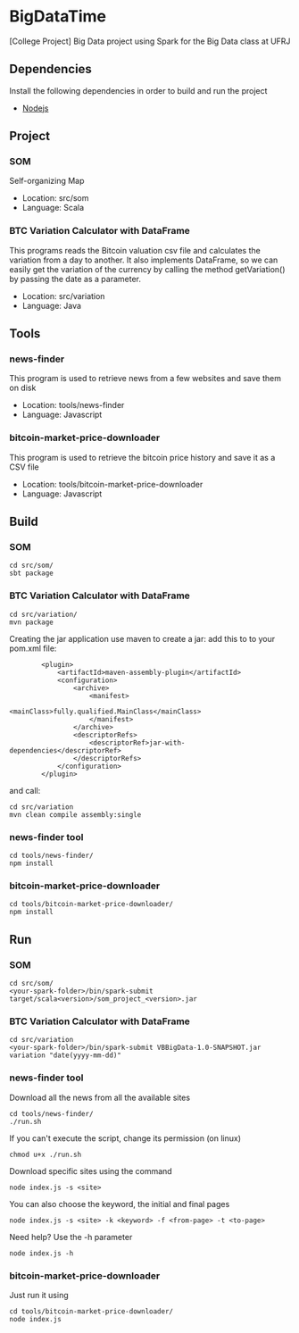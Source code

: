 # BigDataTime
[College Project] Big Data project using Spark for the Big Data class at UFRJ

## Dependencies
Install the following dependencies in order to build and run the project
* [Nodejs](https://nodejs.org/en/)

## Project
### SOM
Self-organizing Map
* Location: src/som
* Language: Scala

### BTC Variation Calculator with DataFrame
This programs reads the Bitcoin valuation csv file and calculates the variation from a day to another. It also implements DataFrame, so we can easily get the variation of the currency by calling the method getVariation() by passing the date as a parameter.
* Location: src/variation
* Language: Java

## Tools
### news-finder
This program is used to retrieve news from a few websites and save them on disk
* Location: tools/news-finder
* Language: Javascript

### bitcoin-market-price-downloader
This program is used to retrieve the bitcoin price history and save it as a CSV file
* Location: tools/bitcoin-market-price-downloader
* Language: Javascript



## Build
### SOM
```Shell
cd src/som/
sbt package
```

### BTC Variation Calculator with DataFrame
```Shell
cd src/variation/
mvn package
```
Creating the jar application
use maven to create a jar:
add this to to your pom.xml file:

            <plugin>
                <artifactId>maven-assembly-plugin</artifactId>
                <configuration>
                    <archive>
                        <manifest>
                            <mainClass>fully.qualified.MainClass</mainClass>
                        </manifest>
                    </archive>
                    <descriptorRefs>
                        <descriptorRef>jar-with-dependencies</descriptorRef>
                    </descriptorRefs>
                </configuration>
            </plugin>
and call:
```Shell
cd src/variation
mvn clean compile assembly:single
```

### news-finder tool
```Shell
cd tools/news-finder/
npm install
```

### bitcoin-market-price-downloader
```Shell
cd tools/bitcoin-market-price-downloader/
npm install
```



## Run
### SOM
```Shell
cd src/som/
<your-spark-folder>/bin/spark-submit target/scala<version>/som_project_<version>.jar
```
### BTC Variation Calculator with DataFrame
```Shell
cd src/variation
<your-spark-folder>/bin/spark-submit VBBigData-1.0-SNAPSHOT.jar variation "date(yyyy-mm-dd)"
```

### news-finder tool
Download all the news from all the available sites
```Shell
cd tools/news-finder/
./run.sh
```
If you can't execute the script, change its permission (on linux)
```Shell
chmod u+x ./run.sh
```
Download specific sites using the command
```Shell
node index.js -s <site>
```
You can also choose the keyword, the initial and final pages
```Shell
node index.js -s <site> -k <keyword> -f <from-page> -t <to-page>
```
Need help? Use the -h parameter
```Shell
node index.js -h
```

### bitcoin-market-price-downloader
Just run it using
```Shell
cd tools/bitcoin-market-price-downloader/
node index.js
```
